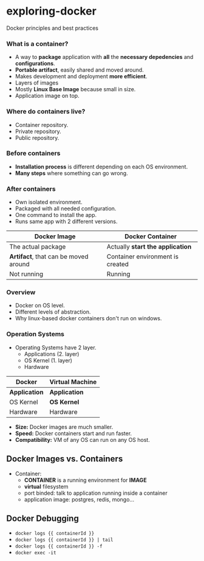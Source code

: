 # exploring-docker
Docker principles and best practices

### What is a container?
- A way to __package__ application with __all__ the __necessary depedencies__ and __configurations__.
- __Portable artifact__, easily shared and moved around.
- Makes development and deployment __more efficient__.
- Layers of images
- Mostly __Linux Base Image__ because small in size.
- Application image on top.

### Where do containers live?
- Container repository.
- Private repository.
- Public repository.

### Before containers
- __Installation process__ is different depending on each OS environment.
- __Many steps__ where something can go wrong.

### After containers
- Own isolated environment.
- Packaged with all needed configuration.
- One command to install the app.
- Runs same app with 2 different versions.

| Docker Image  | Docker Container |
| ------------- | ------------- |
| The actual package | Actually __start the application__ |
| __Artifact__, that can be moved around | Container environment is created |
| Not running | Running |


### Overview
- Docker on OS level.
- Different levels of abstraction.
- Why linux-based docker containers don't run on windows.

### Operation Systems
- Operating Systems have 2 layer.
    - Applications (2. layer)
    - OS Kernel (1. layer)
    - Hardware

| Docker | Virtual Machine |
| ------------- | ------------- |
| __Application__ | __Application__ |
| OS Kernel | __OS Kernel__ |
| Hardware | Hardware |

- __Size:__ Docker images are much smaller.
- __Speed:__ Docker containers start and run faster.
- __Compatibility:__ VM of any OS can run on any OS host.

## Docker Images vs. Containers
- Container:
    - __CONTAINER__ is a running environment for __IMAGE__
    - __virtual__ filesystem
    - port binded: talk to application running inside a container
    - application image: postgres, redis, mongo...

## Docker Debugging
- ```docker logs {{ containerId }}```
- ```docker logs {{ containerId }} | tail```
- ```docker logs {{ containerId }} -f```
- ```docker exec -it```

